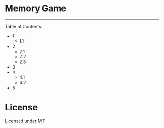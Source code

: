 # Memory Game
---
Table of Contents:
  - 1
    - 1.1
  - 2
    - 2.1
    - 2.2
    - 2.3
  - 3
  - 4
    - 4.1
    - 4.2
  - 5

# License

[Licensed under MIT](LICENSE)
